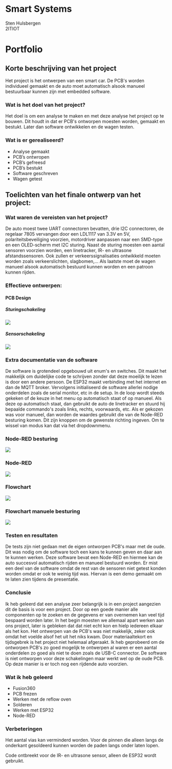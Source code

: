 # Smart Systems

Sten Hulsbergen<br/>
2ITIOT<br/>

# Portfolio

## Korte beschrijving van het project

Het project is het ontwerpen van een smart car. De PCB's worden individueel gemaakt en de auto moet automatisch alsook manueel bestuurbaar kunnen zijn met embedded software.

### Wat is het doel van het project?

Het doel is om een analyse te maken en met deze analyse het project op te bouwen. Dit houdt in dat er PCB's ontworpen moesten worden, gemaakt en bestukt. Later dan software ontwikkelen en de wagen testen.

### Wat is er gerealiseerd?

- Analyse gemaakt
- PCB’s ontwropen
- PCB’s gefreesd
- PCB’s bestukt
- Software geschreven
- Wagen getest

## Toelichten van het finale ontwerp van het project:
### Wat waren de vereisten van het project?

De auto moest twee UART connectoren bevatten, drie I2C connectoren, de regelaar 7805 vervangen door een LDL1117 van 3.3V en 5V, polariteitsbeveiliging voorzien, motordriver aanpassen naar een SMD-type en een OLED-scherm met I2C sturing. Naast de sturing moesten een aantal sensoren voorzien worden, een linetracker, IR- en ultrasone afstandssensoren. Ook zullen er verkeerssignalisaties ontwikkeld moeten worden zoals verkeerslichten, slagbomen,... Als laatste moet de wagen manueel alsook automatisch bestuurd kunnen worden en een patroon kunnen rijden.

### Effectieve ontwerpen:
#### PCB Design
##### Sturingschakeling

![](IMG20220616155816.jpg)

##### Sensorschakeling

![](IMG20220616155801_01.jpg)

### Extra documentatie van de software 
De software is grotendeel opgebouwd uit enum's en switches. Dit maakt het makkelijk om duidelijke code te schrijven zonder dat deze moeilijk te lezen is door een andere persoon. De ESP32 maakt verbinding met het internet en dan de MQTT broker. Vervolgens initialiseerd de software allerlei nodige onderdelen zoals de serial monitor, etc in de setup. In de loop wordt steeds gekeken of de keuze in het menu op automatisch staat of op manueel. Als deze op automatisch staat, dan gebruikt de auto de linetracker en stuurd hij bepaalde commando's zoals links, rechts, voorwaards, etc. Als er gekozen was voor manueel, dan worden de waardes gebruikt die van de Node-RED besturing komen. Dit zijn knoppen om de gewenste richting ingeven. Om te wissel van modus kan dat via het dropdownmenu.

### Node-RED besturing
![](node_red_besturing.jpg)

### Node-RED
![](node_red.png)

### Flowchart
![](Flowchart.svg)

### Flowchart manuele besturing
![](Flowchart_manueel.svg)

### Testen en resultaten 

De tests zijn niet gedaan met de eigen ontworpen PCB's maar met de oude. Dit was nodig om de software toch een kans te kunnen geven en daar aan te kunnen werken. Deze software bevat een Node-RED en hiermee kan de auto succesvol automatisch rijden en manueel bestuurd worden. Er mist een deel van de software omdat de rest van de sensoren niet getest konden worden omdat er ook te weinig tijd was. Hiervan is een demo gemaakt om te laten zien tijdens de presentatie.

### Conclusie

Ik heb geleerd dat een analyse zeer belangrijk is in een project aangezien dit de basis is voor een project. Door op een goede manier alle componenten op te zoeken en de gegevens er van overnemen kan veel tijd bespaard worden later. In het begin moesten we allemaal apart werken aan ons project, later is gebleken dat dat niet echt kon en hielp iedereen elkaar als het kon. Het ontwerpen van de PCB's was niet makkelijk, zeker ook omdat het voelde alsof het uit het niks kwam. Door materiaaltekort en tijdsgebrek is het project niet helemaal afgeraakt. Ik heb geprobeerd om de ontworpen PCB's zo goed mogelijk te ontwerpen al waren er een aantal onderdelen zo goed als niet te doen zoals de USB-C connector. De software is niet ontworpen voor deze schakelingen maar werkt wel op de oude PCB. Op deze manier is er toch nog een rijdende auto voorzien.

### Wat ik heb geleerd

- Fusion360
- PCB frezen
- Werken met de reflow oven
- Solderen
- Werken met ESP32
- Node-RED

### Verbeteringen 

Het aantal vias kan verminderd worden. Voor de pinnen die alleen langs de onderkant gesoldeerd kunnen worden de paden langs onder laten lopen.

Code ontbreekt voor de IR- en ultrasone sensor, alleen de ESP32 wordt gebruikt.
